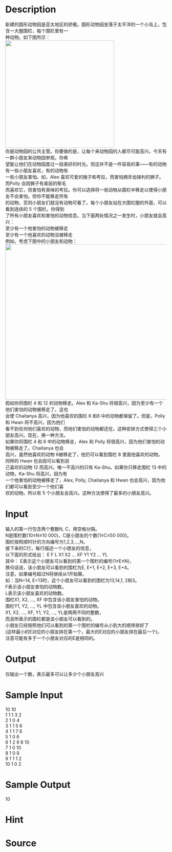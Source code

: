 
# Description

<div class="content"><div>新建的圆形动物园是亚太地区的骄傲。圆形动物园坐落于太平洋的一个小岛上，包含一大圈围栏，每个围栏里有一</div>
<div>种动物。如下图所示：</div>
<div><img src="/source/bzoj/1151/img/aHR0cHM6Ly9seWRzeS5jb20vSnVkZ2VPbmxpbmUvdXBsb2FkLzIwMTgwMi8xKDEpLnBuZw==.png" width="340" height="335" alt=""/></div>
<div>你是动物园的公共主管。你要做的是，让每个来动物园的人都尽可能高兴。今天有一群小朋友来动物园参观，你希</div>
<div>望能让他们在动物园度过一段美好的时光。但这并不是一件容易的事——有的动物有一些小朋友喜欢，有的动物有</div>
<div>一些小朋友害怕。如，Alex 喜欢可爱的猴子和考拉，而害怕拥牙齿锋利的狮子。而Polly 会因狮子有美丽的鬃毛</div>
<div>而喜欢它，但害怕有臭味的考拉。你可以选择将一些动物从围栏中移走以使得小朋友不会害怕。但你不能移走所有</div>
<div>的动物，否则小朋友们就没有动物可看了。每个小朋友站在大围栏圈的外面，可以看到连续的 5 个围栏。你得到</div>
<div>了所有小朋友喜欢和害怕的动物信息。当下面两处情况之一发生时，小朋友就会高兴：</div>
<div>至少有一个他害怕的动物被移走</div>
<div>至少有一个他喜欢的动物没被移走</div>
<div></div>
<div>例如，考虑下图中的小朋友和动物：</div>
<div><img src="/source/bzoj/1151/img/aHR0cHM6Ly9seWRzeS5jb20vSnVkZ2VPbmxpbmUvdXBsb2FkLzIwMTgwMi8yLnBuZw==.png" width="602" height="484" alt=""/></div>
<div>假如你将围栏 4 和 12 的动物移走。Alex 和 Ka-Shu 将很高兴，因为至少有一个他们害怕的动物被移走了。这也</div>
<div>会使 Chaitanya 高兴，因为他喜欢的围栏 6 和8 中的动物都保留了。但是，Polly 和 Hwan 将不高兴，因为他们</div>
<div>看不到任何他们喜欢的动物，而他们害怕的动物都还在。这种安排方式使得三个小朋友高兴。现在，换一种方法，</div>
<div>如果你将围栏 4 和 6 中的动物移走，Alex 和 Polly 将很高兴，因为他们害怕的动物被移走了。Chaitanya 也会</div>
<div>高兴，虽然他喜欢的动物 6被移走了，他仍可以看到围栏 8 里面他喜欢的动物。同样的 Hwan 也会因可以看到自</div>
<div>己喜欢的动物 12 而高兴。唯一不高兴的只有 Ka-Shu。如果你只移走围栏 13 中的动物，Ka-Shu 将高兴，因为有</div>
<div>一个他害怕的动物被移走了，Alex, Polly, Chaitanya 和 Hwan 也会高兴，因为他们都可以看到至少一个他们喜</div>
<div>欢的动物。所以有 5 个小朋友会高兴。这种方法使得了最多的小朋友高兴。</div>
<div></div>
<div></div></div>

# Input

<div class="content"><div>输入的第一行包含两个整数N, C，用空格分隔。</div>
<div>N是围栏数(10≤N≤10 000)，C是小朋友的个数(1≤C≤50 000)。</div>
<div>围栏按照顺时针的方向编号为1,2,3,…,N。</div>
<div>接下来的C行，每行描述一个小朋友的信息，</div>
<div>以下面的形式给出： E F L X1 X2 … XF Y1 Y2 … YL </div>
<div>其中： E表示这个小朋友可以看到的第一个围栏的编号(1≤E≤N)，</div>
<div>换句话说，该小朋友可以看到的围栏为E, E+1, E+2, E+3, E+4。</div>
<div>注意，如果编号超过N将继续从1开始算。</div>
<div>如：当N=14, E=13时，这个小朋友可以看到的围栏为13,14,1, 2和3。 </div>
<div>F表示该小朋友害怕的动物数。</div>
<div>L表示该小朋友喜欢的动物数。</div>
<div>围栏X1, X2, …, XF 中包含该小朋友害怕的动物。</div>
<div>围栏Y1, Y2, …, YL 中包含该小朋友喜欢的动物。 </div>
<div>X1, X2, …, XF, Y1, Y2, …, YL是两两不同的整数，</div>
<div>而且所表示的围栏都是该小朋友可以看到的。</div>
<div>小朋友已经按照他们可以看到的第一个围栏的编号从小到大的顺序排好了</div>
<div>(这样最小的E对应的小朋友排在第一个，最大的E对应的小朋友排在最后一个)。</div>
<div>注意可能有多于一个小朋友对应的E是相同的。</div></div>

# Output

<div class="content"><p>仅输出一个数，表示最多可以让多少个小朋友高兴</p></div>

# Sample Input

<div class="content"><span class="sampledata">10 10<br/>
1 1 1 3 2<br/>
2 1 0 4<br/>
3 1 1 5 6<br/>
4 1 1 7 6<br/>
5 1 0 6<br/>
6 1 2 9 8 10<br/>
7 1 0 10<br/>
8 1 0 8<br/>
9 1 1 1 2<br/>
10 1 0 2</span></div>

# Sample Output

<div class="content"><span class="sampledata">10<br/>
</span></div>

# Hint

<div class="content"><p></p></div>

# Source

<div class="content"><p><a href="problemset.php?search="></a></p></div>

